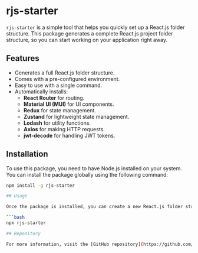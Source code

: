 # rjs-starter

`rjs-starter` is a simple tool that helps you quickly set up a React.js folder structure. This package generates a complete React.js project folder structure, so you can start working on your application right away.

## Features

- Generates a full React.js folder structure.
- Comes with a pre-configured environment.
- Easy to use with a single command.
- Automatically installs:
  - **React Router** for routing.
  - **Material UI (MUI)** for UI components.
  - **Redux** for state management.
  - **Zustand** for lightweight state management.
  - **Lodash** for utility functions.
  - **Axios** for making HTTP requests.
  - **jwt-decode** for handling JWT tokens.

## Installation

To use this package, you need to have Node.js installed on your system. You can install the package globally using the following command:

```bash
npm install -g rjs-starter

## Usage

Once the package is installed, you can create a new React.js folder structure with React Router, MUI, Redux, Zustand, Lodash, Axios, and jwt-decode pre-installed by running the following command:

```bash
npx rjs-starter

## Repository

For more information, visit the [GitHub repository](https://github.com/Tushar-gola/react-folder-structure.git).

